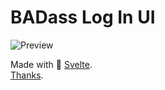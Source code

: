 # BADass Log In UI

![Preview](https://media.giphy.com/media/Q7vMtJYIngLqzaCiwZ/giphy.gif)

Made with 🖤 [Svelte](https://svelte.dev).
<br>
[Thanks](https://www.reddit.com/r/badUIbattles/comments/f35qs1/login_screen_with_alphabet_sliders/).
